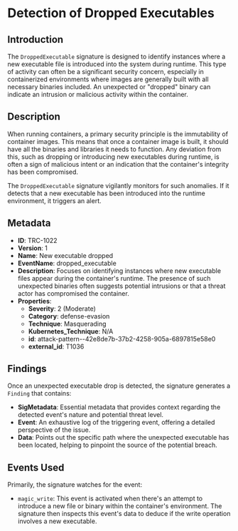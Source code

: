 
# Detection of Dropped Executables

## Introduction

The `DroppedExecutable` signature is designed to identify instances where a new
executable file is introduced into the system during runtime. This type of
activity can often be a significant security concern, especially in
containerized environments where images are generally built with all necessary
binaries included. An unexpected or "dropped" binary can indicate an intrusion
or malicious activity within the container.

## Description

When running containers, a primary security principle is the immutability of
container images. This means that once a container image is built, it should
have all the binaries and libraries it needs to function. Any deviation from
this, such as dropping or introducing new executables during runtime, is often a
sign of malicious intent or an indication that the container's integrity has
been compromised.

The `DroppedExecutable` signature vigilantly monitors for such anomalies. If it
detects that a new executable has been introduced into the runtime environment,
it triggers an alert.

## Metadata

- **ID**: TRC-1022
- **Version**: 1
- **Name**: New executable dropped
- **EventName**: dropped_executable
- **Description**: Focuses on identifying instances where new executable files appear during the container's runtime. The presence of such unexpected binaries often suggests potential intrusions or that a threat actor has compromised the container.
- **Properties**:
  - **Severity**: 2 (Moderate)
  - **Category**: defense-evasion
  - **Technique**: Masquerading
  - **Kubernetes_Technique**: N/A
  - **id**: attack-pattern--42e8de7b-37b2-4258-905a-6897815e58e0
  - **external_id**: T1036

## Findings

Once an unexpected executable drop is detected, the signature generates a
`Finding` that contains:

- **SigMetadata**: Essential metadata that provides context regarding the detected event's nature and potential threat level.
- **Event**: An exhaustive log of the triggering event, offering a detailed perspective of the issue.
- **Data**: Points out the specific path where the unexpected executable has been located, helping to pinpoint the source of the potential breach.

## Events Used

Primarily, the signature watches for the event:

- `magic_write`: This event is activated when there's an attempt to introduce a
new file or binary within the container's environment. The signature then
inspects this event's data to deduce if the write operation involves a new
executable.
